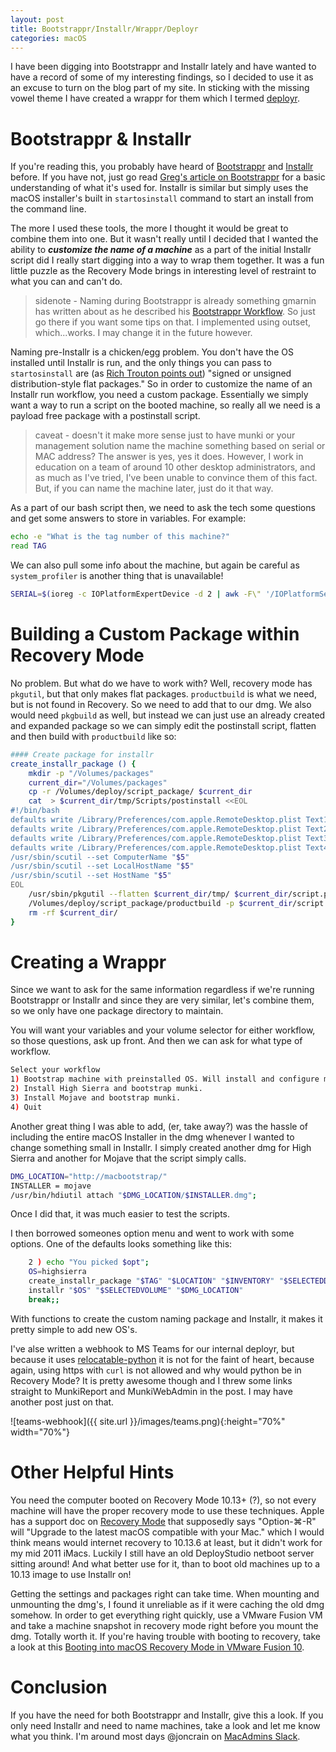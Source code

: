 ```yaml
---
layout: post
title: Bootstrappr/Installr/Wrappr/Deployr
categories: macOS
---
```


I have been digging into Bootstrappr and Installr lately and have wanted to have a record of some of my interesting findings, so I decided to use it as an excuse to turn on the blog part of my site. In sticking with the missing vowel theme I have created a wrappr for them which I termed [deployr](https://github.com/joncrain/deployr).

# Bootstrappr & Installr
If you're reading this, you probably have heard of [Bootstrappr](https://github.com/munki/bootstrappr) and [Installr](https://github.com/munki/installr) before. If you have not, just go read [Greg's article on Bootstrappr](https://managingosx.wordpress.com/2018/01/17/bootstrappr/) for a basic understanding of what it's used for. Installr is similar but simply uses the macOS installer's built in `startosinstall` command to start an install from the command line. 

The more I used these tools, the more I thought it would be great to combine them into one. But it wasn't really until I decided that I wanted the ability to _**customize the name of a machine**_ as a part of the initial Installr script did I really start digging into a way to wrap them together. It was a fun little puzzle as the Recovery Mode brings in interesting level of restraint to what you can and can't do.

> sidenote - Naming during Bootstrappr is already something gmarnin has written about as he described his [Bootstrappr Workflow](https://gmarnin.com/my-bootstrappr-workflow/). So just go there if you want some tips on that. I implemented using outset, which...works. I may change it in the future however.

Naming pre-Installr is a chicken/egg problem. You don't have the OS installed until Installr is run, and the only things you can pass to `startosinstall` are (as [Rich Trouton points out](https://derflounder.wordpress.com/2017/09/26/using-the-macos-high-sierra-os-installers-startosinstall-tool-to-install-additional-packages-as-post-upgrade-tasks/)) "signed or unsigned distribution-style flat packages." So in order to customize the name of an Installr run workflow, you need a custom package. Essentially we simply want a way to run a script on the booted machine, so really all we need is a payload free package with a postinstall script.

> caveat - doesn't it make more sense just to have munki or your management solution name the machine something based on serial or MAC address? The answer is yes, yes it does. However, I work in education on a team of around 10 other desktop administrators, and as much as I've tried, I've been unable to convince them of this fact. But, if you can name the machine later, just do it that way.

As a part of our bash script then, we need to ask the tech some questions and get some answers to store in variables. For example:
```sh
echo -e "What is the tag number of this machine?"
read TAG
```
We can also pull some info about the machine, but again be careful as `system_profiler` is another thing that is unavailable!
```sh
SERIAL=$(ioreg -c IOPlatformExpertDevice -d 2 | awk -F\" '/IOPlatformSerialNumber/{print $(NF-1)}')
```
# Building a Custom Package within Recovery Mode
No problem. But what do we have to work with? Well, recovery mode has `pkgutil`, but that only makes flat packages. `productbuild` is what we need, but is not found in Recovery. So we need to add that to our dmg. We also would need `pkgbuild` as well, but instead we can just use an already created and expanded package so we can simply edit the postinstall script, flatten and then build with `productbuild` like so:

```sh
#### Create package for installr
create_installr_package () {
	mkdir -p "/Volumes/packages"
	current_dir="/Volumes/packages"
	cp -r /Volumes/deploy/script_package/ $current_dir
	cat  > $current_dir/tmp/Scripts/postinstall <<EOL
#!/bin/bash
defaults write /Library/Preferences/com.apple.RemoteDesktop.plist Text1 -string "$1"
defaults write /Library/Preferences/com.apple.RemoteDesktop.plist Text2 -string "$2"
defaults write /Library/Preferences/com.apple.RemoteDesktop.plist Text3 -string "$3"
defaults write /Library/Preferences/com.apple.RemoteDesktop.plist Text4 -string "$4"
/usr/sbin/scutil --set ComputerName "$5"
/usr/sbin/scutil --set LocalHostName "$5"
/usr/sbin/scutil --set HostName "$5"
EOL
	/usr/sbin/pkgutil --flatten $current_dir/tmp/ $current_dir/script.pkg
	/Volumes/deploy/script_package/productbuild -p $current_dir/script.pkg /Volumes/final_script.pkg
	rm -rf $current_dir/
}
```

# Creating a Wrappr

Since we want to ask for the same information regardless if we're running Bootstrappr or Installr and since they are very similar, let's combine them, so we only have one package directory to maintain.

You will want your variables and your volume selector for either workflow, so those questions, ask up front. And then we can ask for what type of workflow. 
```sh
Select your workflow
1) Bootstrap machine with preinstalled OS. Will install and configure munki.
2) Install High Sierra and bootstrap munki.
3) Install Mojave and bootstrap munki.
4) Quit
```


Another great thing I was able to add, (er, take away?) was the hassle of including the entire macOS Installer in the dmg whenever I wanted to change something small in Installr. I simply created another dmg for High Sierra and another for Mojave that the script simply calls.
```sh
DMG_LOCATION="http://macbootstrap/"
INSTALLER = mojave
/usr/bin/hdiutil attach "$DMG_LOCATION/$INSTALLER.dmg";
```
Once I did that, it was much easier to test the scripts.

I then borrowed someones option menu and went to work with some options. One of the defaults looks something like this:
```sh
    2 ) echo "You picked $opt";
	OS=highsierra
	create_installr_package "$TAG" "$LOCATION" "$INVENTORY" "$SELECTEDDEPARTMENT" "$HOSTNAME"
	installr "$OS" "$SELECTEDVOLUME" "$DMG_LOCATION"
	break;;
```
With functions to create the custom naming package and Installr, it makes it pretty simple to add new OS's.

I've alse written a webhook to MS Teams for our internal deployr, but because it uses [relocatable-python](https://github.com/gregneagle/relocatable-python) it is not for the faint of heart, because again, using https with `curl` is not allowed and why would python be in Recovery Mode? It is pretty awesome though and I threw some links straight to MunkiReport and MunkiWebAdmin in the post. I may have another post just on that.

![teams-webhook]({{ site.url }}/images/teams.png){:height="70%" width="70%"}

# Other Helpful Hints
You need the computer booted on Recovery Mode 10.13+ (?), so not every machine will have the proper recovery mode to use these techniques. Apple has a support doc on [Recovery Mode](https://support.apple.com/en-us/HT204904) that supposedly says "Option-⌘-R" will "Upgrade to the latest macOS compatible with your Mac." which I would think means would internet recovery to 10.13.6 at least, but it didn't work for my mid 2011 iMacs. Luckily I still have an old DeployStudio netboot server sitting around! And what better use for it, than to boot old machines up to a 10.13 image to use Installr on!

Getting the settings and packages right can take time. When mounting and unmounting the dmg's, I found it unreliable as if it were caching the old dmg somehow. In order to get everything right quickly, use a VMware Fusion VM and take a machine snapshot in recovery mode right before you mount the dmg. Totally worth it. If you're having trouble with booting to recovery, take a look at this [Booting into macOS Recovery Mode in VMware Fusion 10](https://babodee.wordpress.com/2018/10/10/booting-into-macos-recovery-in-vmware-fusion-10/).

# Conclusion
If you have the need for both Bootstrappr and Installr, give this a look. If you only need Installr and need to name machines, take a look and let me know what you think. I'm around most days @joncrain on [MacAdmins Slack](http://macadmins.org/).